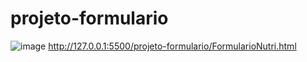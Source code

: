 # projeto-formulario
![image](https://user-images.githubusercontent.com/111106363/236311189-779ef072-5b26-4084-8609-65f841c6ec7a.png)
http://127.0.0.1:5500/projeto-formulario/FormularioNutri.html
